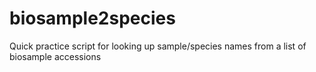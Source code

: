 # biosample2species
Quick practice script for looking up sample/species names from a list of biosample accessions
